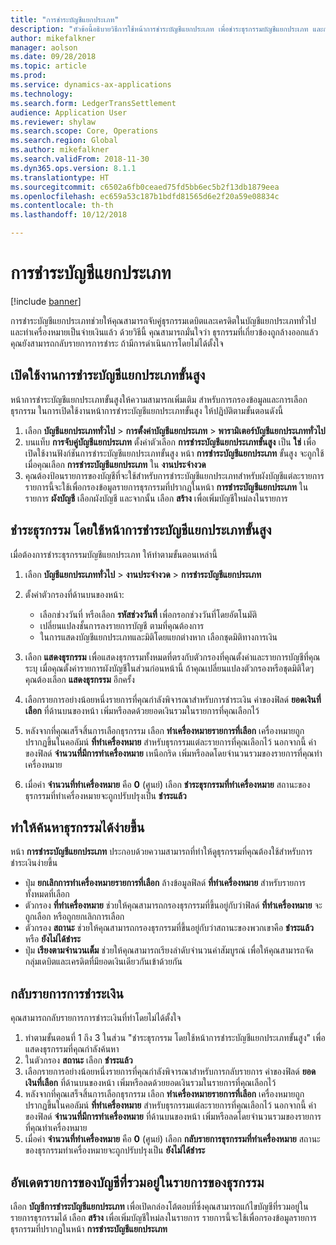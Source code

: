 ```yaml
---
title: "การชำระบัญชีแยกประเภท"
description: "หัวข้อนี้อธิบายวิธีการใช้หน้าการชำระบัญชีแยกประเภท เพื่อชำระธุรกรรมบัญชีแยกประเภท และกลับรายการการชำระ"
author: mikefalkner
manager: aolson
ms.date: 09/28/2018
ms.topic: article
ms.prod: 
ms.service: dynamics-ax-applications
ms.technology: 
ms.search.form: LedgerTransSettlement
audience: Application User
ms.reviewer: shylaw
ms.search.scope: Core, Operations
ms.search.region: Global
ms.author: mikefalkner
ms.search.validFrom: 2018-11-30
ms.dyn365.ops.version: 8.1.1
ms.translationtype: HT
ms.sourcegitcommit: c6502a6fb0ceaed75fd5bb6ec5b2f13db1879eea
ms.openlocfilehash: ec659a53c187b1bdfd81565d6e2f20a59e08834c
ms.contentlocale: th-th
ms.lasthandoff: 10/12/2018

---
```


# <a name="ledger-settlements"></a>การชำระบัญชีแยกประเภท

[!include [banner](../includes/banner.md)]

การชำระบัญชีแยกประเภทช่วยให้คุณสามารถจับคู่ธุรกรรมเดบิตและเครดิตในบัญชีแยกประเภททั่วไป และทำเครื่องหมายเป็นจ่ายเงินแล้ว ด้วยวิธีนี้ คุณสามารถมั่นใจว่า ธุรกรรมที่เกี่ยวข้องถูกล้างออกแล้ว คุณยังสามารถกลับรายการการชำระ ถ้ามีการดำเนินการโดยไม่ได้ตั้งใจ

## <a name="enable-advanced-ledger-settlements"></a>เปิดใช้งานการชำระบัญชีแยกประเภทขั้นสูง

หน้าการชำระบัญชีแยกประเภทขั้นสูงให้ความสามารถเพิ่มเติม สำหรับการกรองข้อมูลและการเลือกธุรกรรม ในการเปิดใช้งานหน้าการชำระบัญชีแยกประเภทขั้นสูง ให้ปฏิบัติตามขั้นตอนดังนี้

1. เลือก **บัญชีแยกประเภททั่วไป** \> **การตั้งค่าบัญชีแยกประเภท** \> **พารามิเตอร์บัญชีแยกประเภททั่วไป** 
2. บนแท็บ **การจับคู่บัญชีแยกประเภท** ตั้งค่าตัวเลือก **การชำระบัญชีแยกประเภทขั้นสูง** เป็น **ใช่** เพื่อเปิดใช้งานฟังก์ชันการชำระบัญชีแยกประเภทขั้นสูง หน้า **การชำระบัญชีแยกประเภท** ขั้นสูง จะถูกใช้เมื่อคุณเลือก **การชำระบัญชีแยกประเภท** ใน **งานประจำงวด** 
3. คุณต้องป้อนรายการของบัญชีที่จะใช้สำหรับการชำระบัญชีแยกประเภทสำหรับผังบัญชีแต่ละรายการ รายการนี้จะใช้เพื่อกรองข้อมูลรายการธุรกรรมที่ปรากฏในหน้า **การชำระบัญชีแยกประเภท** ในรายการ **ผังบัญชี** เลือกผังบัญชี และจากนั้น เลือก **สร้าง** เพื่อเพิ่มบัญชีใหม่ลงในรายการ

## <a name="settle-transactions-by-using-the-advanced-ledger-settlements-page"></a>ชำระธุรกรรม โดยใช้หน้าการชำระบัญชีแยกประเภทขั้นสูง

เมื่อต้องการชำระธุรกรรมบัญชีแยกประเภท ให้ทำตามขั้นตอนเหล่านี้

1. เลือก **บัญชีแยกประเภททั่วไป** \> **งานประจำงวด** \> **การชำระบัญชีแยกประเภท**
2. ตั้งค่าตัวกรองที่ด้านบนของหน้า:

    - เลือกช่วงวันที่ หรือเลือก **รหัสช่วงวันที่** เพื่อกรอกช่วงวันที่โดยอัตโนมัติ
    - เปลี่ยนแปลงชั้นการลงรายการบัญชี ตามที่คุณต้องการ
    - ในการแสดงบัญชีแยกประเภทและมิติโดยแยกต่างหาก เลือกชุดมิติทางการเงิน

3. เลือก **แสดงธุรกรรม** เพื่อแสดงธุรกรรมทั้งหมดที่ตรงกับตัวกรองที่คุณตั้งค่าและรายการบัญชีที่คุณระบุ เมื่อคุณตั้งค่ารายการผังบัญชีในส่วนก่อนหน้านี้ ถ้าคุณเปลี่ยนแปลงตัวกรองหรือชุดมิติใดๆ คุณต้องเลือก **แสดงธุรกรรม** อีกครั้ง
4. เลือกรายการอย่างน้อยหนึ่งรายการที่คุณกำลังพิจารณาสำหรับการชำระเงิน ค่าของฟิลด์ **ยอดเงินที่เลือก** ที่ด้านบนของหน้า เพิ่มหรือลดด้วยยอดเงินรวมในรายการที่คุณเลือกไว้
5. หลังจากที่คุณเสร็จสิ้นการเลือกธุรกรรม เลือก **ทำเครื่องหมายรายการที่เลือก** เครื่องหมายถูกปรากฏขึ้นในคอลัมน์ **ที่ทำเครื่องหมาย** สำหรับธุรกรรมแต่ละรายการที่คุณเลือกไว้ นอกจากนี้ ค่าของฟิลด์ **จำนวนที่มีการทำเครื่องหมาย** เหนือกริด เพิ่มหรือลดโดยจำนวนรวมของรายการที่คุณทำเครื่องหมาย
6. เมื่อค่า **จำนวนที่ทำเครื่องหมาย** คือ **0** (ศูนย์) เลือก **ชำระธุรกรรมที่ทำเครื่องหมาย** สถานะของธุรกรรมที่ทำเครื่องหมายจะถูกปรับปรุงเป็น **ชำระแล้ว**

## <a name="make-transactions-easier-to-find"></a>ทำให้ค้นหาธุรกรรมได้ง่ายขึ้น

หน้า **การชำระบัญชีแยกประเภท** ประกอบด้วยความสามารถที่ทำให้ดูธุรกรรมที่คุณต้องใช้สำหรับการชำระเงินง่ายขึ้น

- ปุ่ม **ยกเลิกการทำเครื่องหมายรายการที่เลือก** ล้างข้อมูลฟิลด์ **ที่ทำเครื่องหมาย** สำหรับรายการทั้งหมดที่เลือก
- ตัวกรอง **ที่ทำเครื่องหมาย** ช่วยให้คุณสามารถกรองธุรกรรมที่ขึ้นอยู่กับว่าฟิลด์ **ที่ทำเครื่องหมาย** จะถูกเลือก หรือถูกยกเลิกการเลือก
- ตัวกรอง **สถานะ** ช่วยให้คุณสามารถกรองธุรกรรมที่ขึ้นอยู่กับว่าสถานะของพวกเขาคือ **ชำระแล้ว** หรือ **ยังไม่ได้ชำระ**
- ปุ่ม **เรียงตามจำนวนเต็ม** ช่วยให้คุณสามารถเรียงลำดับจำนวนค่าสัมบูรณ์ เพื่อให้คุณสามารถจัดกลุ่มเดบิตและเครดิตที่มียอดเงินเดียวกันเข้าด้วยกัน

## <a name="reverse-a-settlement"></a>กลับรายการการชำระเงิน

คุณสามารถกลับรายการการชำระเงินที่ทำโดยไม่ได้ตั้งใจ

1. ทำตามขั้นตอนที่ 1 ถึง 3 ในส่วน "ชำระธุรกรรม โดยใช้หน้าการชำระบัญชีแยกประเภทขั้นสูง" เพื่อแสดงธุรกรรมที่คุณกำลังค้นหา
2. ในตัวกรอง **สถานะ** เลือก **ชำระแล้ว**
3. เลือกรายการอย่างน้อยหนึ่งรายการที่คุณกำลังพิจารณาสำหรับการกลับรายการ ค่าของฟิลด์ **ยอดเงินที่เลือก** ที่ด้านบนของหน้า เพิ่มหรือลดด้วยยอดเงินรวมในรายการที่คุณเลือกไว้
4. หลังจากที่คุณเสร็จสิ้นการเลือกธุรกรรม เลือก **ทำเครื่องหมายรายการที่เลือก** เครื่องหมายถูกปรากฏขึ้นในคอลัมน์ **ที่ทำเครื่องหมาย** สำหรับธุรกรรมแต่ละรายการที่คุณเลือกไว้ นอกจากนี้ ค่าของฟิลด์ **จำนวนที่มีการทำเครื่องหมาย** ที่ด้านบนของหน้า เพิ่มหรือลดโดยจำนวนรวมของรายการที่คุณทำเครื่องหมาย
5. เมื่อค่า **จำนวนที่ทำเครื่องหมาย** คือ **0** (ศูนย์) เลือก **กลับรายการธุรกรรมที่ทำเครื่องหมาย** สถานะของธุรกรรมทำเครื่องหมายจะถูกปรับปรุงเป็น **ยังไม่ได้ชำระ**

## <a name="update-the-list-of-accounts-that-are-included-in-the-list-of-transactions"></a>อัพเดตรายการของบัญชีที่รวมอยู่ในรายการของธุรกรรม

เลือก **บัญชีการชำระบัญชีแยกประเภท** เพื่อเปิดกล่องโต้ตอบที่ซึ่งคุณสามารถแก้ไขบัญชีที่รวมอยู่ในรายการธุรกรรมได้ เลือก **สร้าง** เพื่อเพิ่มบัญชีใหม่ลงในรายการ รายการนี้จะใช้เพื่อกรองข้อมูลรายการธุรกรรมที่ปรากฏในหน้า **การชำระบัญชีแยกประเภท**

